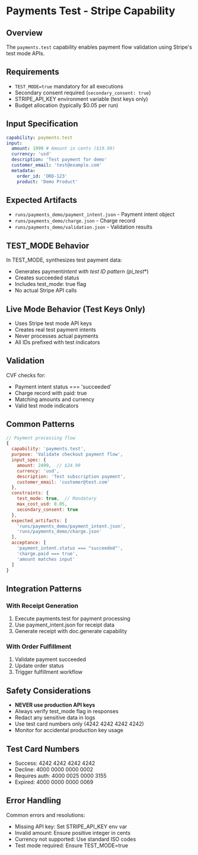 # Payments Test - Stripe Capability

## Overview

The `payments.test` capability enables payment flow validation using Stripe's test mode APIs.

## Requirements

- `TEST_MODE=true` mandatory for all executions
- Secondary consent required (`secondary_consent: true`)
- STRIPE_API_KEY environment variable (test keys only)
- Budget allocation (typically $0.05 per run)

## Input Specification

```yaml
capability: payments.test
input:
  amount: 1999 # Amount in cents ($19.99)
  currency: 'usd'
  description: 'Test payment for demo'
  customer_email: 'test@example.com'
  metadata:
    order_id: 'ORD-123'
    product: 'Demo Product'
```

## Expected Artifacts

- `runs/payments_demo/payment_intent.json` - Payment intent object
- `runs/payments_demo/charge.json` - Charge record
- `runs/payments_demo/validation.json` - Validation results

## TEST_MODE Behavior

In TEST_MODE, synthesizes test payment data:

- Generates payment*intent with test ID pattern (pi_test*\*)
- Creates succeeded status
- Includes test_mode: true flag
- No actual Stripe API calls

## Live Mode Behavior (Test Keys Only)

- Uses Stripe test mode API keys
- Creates real test payment intents
- Never processes actual payments
- All IDs prefixed with test indicators

## Validation

CVF checks for:

- Payment intent status === 'succeeded'
- Charge record with paid: true
- Matching amounts and currency
- Valid test mode indicators

## Common Patterns

```javascript
// Payment processing flow
{
  capability: 'payments.test',
  purpose: 'Validate checkout payment flow',
  input_spec: {
    amount: 2499,  // $24.99
    currency: 'usd',
    description: 'Test subscription payment',
    customer_email: 'customer@test.com'
  },
  constraints: {
    test_mode: true,  // Mandatory
    max_cost_usd: 0.05,
    secondary_consent: true
  },
  expected_artifacts: [
    'runs/payments_demo/payment_intent.json',
    'runs/payments_demo/charge.json'
  ],
  acceptance: [
    'payment_intent.status === "succeeded"',
    'charge.paid === true',
    'amount matches input'
  ]
}
```

## Integration Patterns

### With Receipt Generation

1. Execute payments.test for payment processing
2. Use payment_intent.json for receipt data
3. Generate receipt with doc.generate capability

### With Order Fulfillment

1. Validate payment succeeded
2. Update order status
3. Trigger fulfillment workflow

## Safety Considerations

- **NEVER use production API keys**
- Always verify test_mode flag in responses
- Redact any sensitive data in logs
- Use test card numbers only (4242 4242 4242 4242)
- Monitor for accidental production key usage

## Test Card Numbers

- Success: 4242 4242 4242 4242
- Decline: 4000 0000 0000 0002
- Requires auth: 4000 0025 0000 3155
- Expired: 4000 0000 0000 0069

## Error Handling

Common errors and resolutions:

- Missing API key: Set STRIPE_API_KEY env var
- Invalid amount: Ensure positive integer in cents
- Currency not supported: Use standard ISO codes
- Test mode required: Ensure TEST_MODE=true
